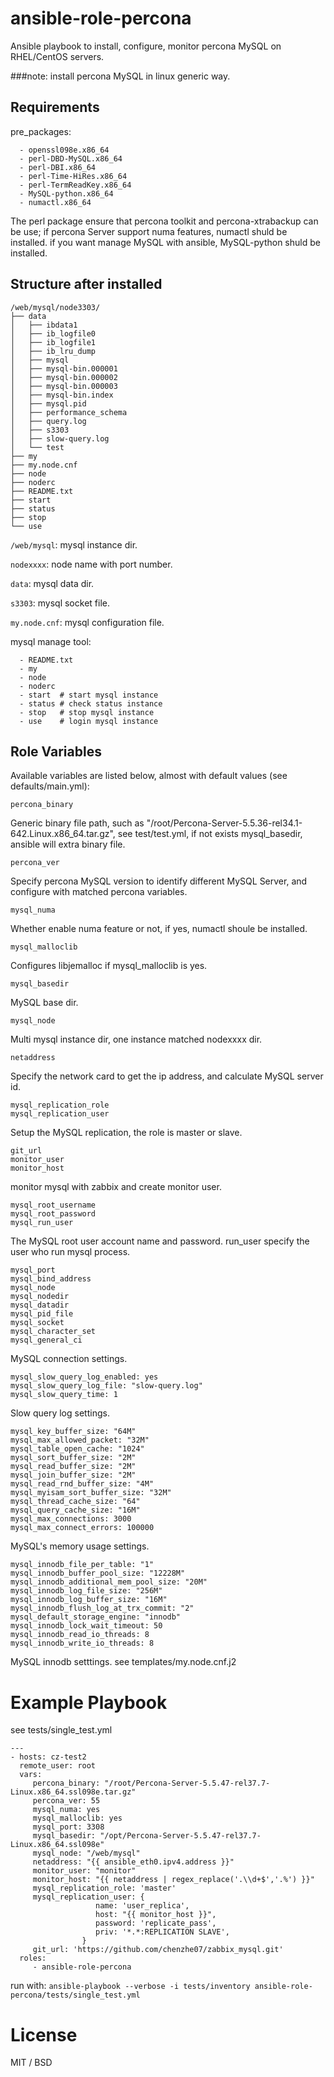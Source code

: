 # ansible-role-percona
Ansible playbook to install, configure, monitor percona MySQL on RHEL/CentOS servers.

###note: install percona MySQL in linux generic way.

## Requirements

pre_packages:
```
  - openssl098e.x86_64
  - perl-DBD-MySQL.x86_64
  - perl-DBI.x86_64
  - perl-Time-HiRes.x86_64
  - perl-TermReadKey.x86_64
  - MySQL-python.x86_64
  - numactl.x86_64
```
The perl package ensure that percona toolkit and percona-xtrabackup can be use;
if percona Server support numa features, numactl shuld be installed. if you 
want manage MySQL with ansible, MySQL-python shuld be installed.

## Structure after installed
```
/web/mysql/node3303/
├── data
│   ├── ibdata1
│   ├── ib_logfile0
│   ├── ib_logfile1
│   ├── ib_lru_dump
│   ├── mysql
│   ├── mysql-bin.000001
│   ├── mysql-bin.000002
│   ├── mysql-bin.000003
│   ├── mysql-bin.index
│   ├── mysql.pid
│   ├── performance_schema
│   ├── query.log
│   ├── s3303
│   ├── slow-query.log
│   └── test
├── my
├── my.node.cnf
├── node
├── noderc
├── README.txt
├── start
├── status
├── stop
└── use
```
`/web/mysql`:  mysql instance dir.

`nodexxxx`:    node name with port number.

`data`:        mysql data dir.

`s3303`:       mysql socket file.

`my.node.cnf`: mysql configuration file.

mysql manage tool:
```
  - README.txt
  - my
  - node
  - noderc
  - start  # start mysql instance
  - status # check status instance
  - stop   # stop mysql instance
  - use    # login mysql instance
```

## Role Variables

Available variables are listed below, almost with default values (see defaults/main.yml):

```
percona_binary

```
Generic binary file path, such as "/root/Percona-Server-5.5.36-rel34.1-642.Linux.x86_64.tar.gz", 
see test/test.yml, if not exists mysql_basedir, ansible will extra binary file.

```
percona_ver
```

Specify percona MySQL version to identify different MySQL Server, and configure with matched 
percona variables.

```
mysql_numa
```

Whether enable numa feature or not, if yes, numactl shoule be installed.

```
mysql_malloclib
```

Configures libjemalloc if mysql_malloclib is yes.

```
mysql_basedir
```

MySQL base dir.

```
mysql_node
```

Multi mysql instance dir, one instance matched nodexxxx dir.

```
netaddress
```

Specify the network card to get the ip address, and calculate MySQL server id.

```
mysql_replication_role
mysql_replication_user
```
Setup the MySQL replication, the role is master or slave.

```
git_url
monitor_user
monitor_host
```
monitor mysql with zabbix and create monitor user.

```
mysql_root_username
mysql_root_password
mysql_run_user
```
The MySQL root user account name and password. run_user specify the user who run mysql process.

```
mysql_port
mysql_bind_address
mysql_node
mysql_nodedir
mysql_datadir
mysql_pid_file
mysql_socket
mysql_character_set
mysql_general_ci
```
MySQL connection settings.

```
mysql_slow_query_log_enabled: yes
mysql_slow_query_log_file: "slow-query.log"
mysql_slow_query_time: 1
```
Slow query log settings.

```
mysql_key_buffer_size: "64M"
mysql_max_allowed_packet: "32M"
mysql_table_open_cache: "1024"
mysql_sort_buffer_size: "2M"
mysql_read_buffer_size: "2M"
mysql_join_buffer_size: "2M"
mysql_read_rnd_buffer_size: "4M"
mysql_myisam_sort_buffer_size: "32M"
mysql_thread_cache_size: "64"
mysql_query_cache_size: "16M"
mysql_max_connections: 3000
mysql_max_connect_errors: 100000
```
MySQL's memory usage settings.

```
mysql_innodb_file_per_table: "1"
mysql_innodb_buffer_pool_size: "12228M"
mysql_innodb_additional_mem_pool_size: "20M"
mysql_innodb_log_file_size: "256M"
mysql_innodb_log_buffer_size: "16M"
mysql_innodb_flush_log_at_trx_commit: "2"
mysql_default_storage_engine: "innodb"
mysql_innodb_lock_wait_timeout: 50
mysql_innodb_read_io_threads: 8
mysql_innodb_write_io_threads: 8
```
MySQL innodb setttings. see templates/my.node.cnf.j2

# Example Playbook

see tests/single_test.yml
```
---
- hosts: cz-test2
  remote_user: root
  vars:
     percona_binary: "/root/Percona-Server-5.5.47-rel37.7-Linux.x86_64.ssl098e.tar.gz"
     percona_ver: 55
     mysql_numa: yes
     mysql_malloclib: yes
     mysql_port: 3308
     mysql_basedir: "/opt/Percona-Server-5.5.47-rel37.7-Linux.x86_64.ssl098e"
     mysql_node: "/web/mysql"
     netaddress: "{{ ansible_eth0.ipv4.address }}"
     monitor_user: "monitor"
     monitor_host: "{{ netaddress | regex_replace('.\\d+$','.%') }}"
     mysql_replication_role: 'master'
     mysql_replication_user: {
                   name: 'user_replica',
                   host: "{{ monitor_host }}",
                   password: 'replicate_pass',
                   priv: '*.*:REPLICATION SLAVE',
                }
     git_url: 'https://github.com/chenzhe07/zabbix_mysql.git'
  roles:
     - ansible-role-percona
```

run with:
`ansible-playbook --verbose -i tests/inventory ansible-role-percona/tests/single_test.yml`

# License

MIT / BSD
